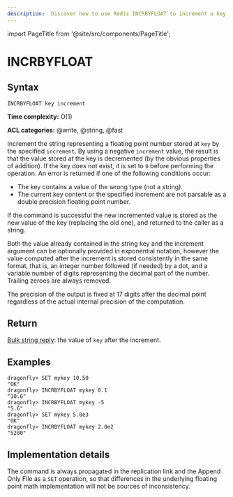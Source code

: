 ```yaml
---
description:  Discover how to use Redis INCRBYFLOAT to increment a key's float value. 
---
```


import PageTitle from '@site/src/components/PageTitle';

# INCRBYFLOAT

<PageTitle title="Redis INCRBYFLOAT Command (Documentation) | Dragonfly" />

## Syntax

    INCRBYFLOAT key increment

**Time complexity:** O(1)

**ACL categories:** @write, @string, @fast

Increment the string representing a floating point number stored at `key` by the
specified `increment`. By using a negative `increment` value, the result is
that the value stored at the key is decremented (by the obvious properties
of addition).
If the key does not exist, it is set to `0` before performing the operation.
An error is returned if one of the following conditions occur:

* The key contains a value of the wrong type (not a string).
* The current key content or the specified increment are not parsable as a
  double precision floating point number.

If the command is successful the new incremented value is stored as the new
value of the key (replacing the old one), and returned to the caller as a
string.

Both the value already contained in the string key and the increment argument
can be optionally provided in exponential notation, however the value computed
after the increment is stored consistently in the same format, that is, an
integer number followed (if needed) by a dot, and a variable number of digits
representing the decimal part of the number.
Trailing zeroes are always removed.

The precision of the output is fixed at 17 digits after the decimal point
regardless of the actual internal precision of the computation.

## Return

[Bulk string reply](https://redis.io/docs/reference/protocol-spec/#bulk-strings): the value of `key` after the increment.

## Examples

```shell
dragonfly> SET mykey 10.50
"OK"
dragonfly> INCRBYFLOAT mykey 0.1
"10.6"
dragonfly> INCRBYFLOAT mykey -5
"5.6"
dragonfly> SET mykey 5.0e3
"OK"
dragonfly> INCRBYFLOAT mykey 2.0e2
"5200"
```

## Implementation details

The command is always propagated in the replication link and the Append Only
File as a `SET` operation, so that differences in the underlying floating point
math implementation will not be sources of inconsistency.
